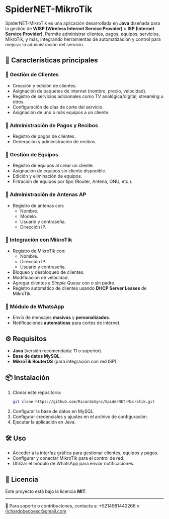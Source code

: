 # SpiderNET-MikroTik

SpiderNET-MikroTik es una aplicación desarrollada en **Java** diseñada para la gestión de **WISP (Wireless Internet Service Provider)** o **ISP (Internet Service Provider)**. Permite administrar clientes, pagos, equipos, servicios, MikroTik, y más, integrando herramientas de automatización y control para mejorar la administración del servicio.

## 🚀 Características principales

### 📌 Gestión de Clientes
- Creación y edición de clientes.
- Asignación de paquetes de internet (nombre, precio, velocidad).
- Registro de servicios adicionales como TV analógica/digital, streaming u otros.
- Configuración de días de corte del servicio.
- Asignación de uno o más equipos a un cliente.

### 📌 Administración de Pagos y Recibos
- Registro de pagos de clientes.
- Generación y administración de recibos.

### 📌 Gestión de Equipos
- Registro de equipos al crear un cliente.
- Asignación de equipos sin cliente disponible.
- Edición y eliminación de equipos.
- Filtración de equipos por tipo (Router, Antena, ONU, etc.).

### 📌 Administración de Antenas AP
- Registro de antenas con:
  - Nombre.
  - Modelo.
  - Usuario y contraseña.
  - Dirección IP.

### 📌 Integración con MikroTik
- Registro de MikroTik con:
  - Nombre.
  - Dirección IP.
  - Usuario y contraseña.
- Bloqueo y desbloqueo de clientes.
- Modificación de velocidad.
- Agregar clientes a *Simple Queue* con o sin padre.
- Registro automático de clientes usando **DHCP Server Leases** de MikroTik.

### 📌 Módulo de WhatsApp
- Envío de mensajes **masivos** y **personalizados**.
- Notificaciones **automáticas** para cortes de internet.

## ⚙️ Requisitos
- **Java** (versión recomendada: 11 o superior).
- **Base de datos MySQL**.
- **MikroTik RouterOS** (para integración con red ISP).

## 📦 Instalación
1. Clonar este repositorio:
   ```sh
   git clone https://github.com/RicardoSync/SpiderNET-Microtik.git
   ```
2. Configurar la base de datos en MySQL.
3. Configurar credenciales y ajustes en el archivo de configuración.
4. Ejecutar la aplicación en Java.

## 🛠 Uso
- Acceder a la interfaz gráfica para gestionar clientes, equipos y pagos.
- Configurar y conectar MikroTik para el control de red.
- Utilizar el módulo de WhatsApp para enviar notificaciones.

## 📜 Licencia
Este proyecto está bajo la licencia **MIT**.

---
📧 Para soporte o contribuciones, contacta a: +5214981442266 o richardobedoesc@gmail.com

